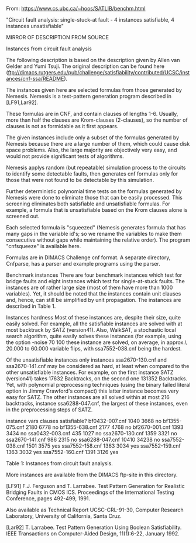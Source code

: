 From: https://www.cs.ubc.ca/~hoos/SATLIB/benchm.html

"Circuit fault analysis: single-stuck-at fault - 4 instances satisfiable, 4 instances unsatisfiable"

MIRROR OF DESCRIPTION FROM SOURCE

Instances from circuit fault analysis

The following description is based on the description given by Allen van Gelder and Yumi Tsuji. The original description can be found here (ftp://dimacs.rutgers.edu/pub/challenge/satisfiability/contributed/UCSC/instances/cnf-ssa/README).

The instances given here are selected formulas from those generated by Nemesis. Nemesis is a test-pattern generation program described in [LF91,Lar92].

These formulas are in CNF, and contain clauses of lengths 1-6. Usually, more than half the clauses are Krom-clauses (2-clauses), so the number of clauses is not as formidable as it first appears.

The given instances include only a subset of the formulas generated by Nemesis because there are a large number of them, which could cause disk space problems. Also, the large majority are objectively very easy, and would not provide significant tests of algorithms.

Nemesis applys random (but repeatable) simulation process to the circuits to identify some detectable faults, then generates cnf formulas only for those that were not found to be detectable by this simulation.

Further deterministic polynomial time tests on the formulas generated by Nemesis were done to eliminate those that can be easily processed. This screening eliminates both satisfiable and unsatisfiable formulas. For example, a formula that is unsatisfiable based on the Krom clauses alone is screened out.

Each selected formula is "squeezed" (Nemesis generates formula that has many gaps in the variable id's; so we rename the variables to make them consecutive without gaps while maintaining the relative order). The program "cnfsqueeze" is available here.

Formulas are in DIMACS Challenge cnf format. A separate directory, Cnfparse, has a parser and example programs using the parser.

Benchmark instances
There are four benchmark instances which test for bridge faults and eight instances which test for single-at-stuck faults. The instances are of rather large size (most of them have more than 1000 variables). Yet, it should be noted that the instances contain unit clauses and, hence, can still be simplified by unit propagation. The instances are described in Table 1.

Instances hardness
Most of these instances are, despite their size, quite easily solved. For example, all the satisfiable instances are solved with at most backtrack by SATZ (version41). Also, WalkSAT, a stochastic local search algorithm, quite easily solves these instances (for example, using the option -noise 70 100 these instance are solved, on average, in approx.\ 20.000 to 60.000 variable flips, with ssa7552-038.cnf being the hardest.

Of the unsatisfiable instances only instances ssa2670-130.cnf and ssa2670-141.cnf may be considered as hard, at least when compared to the other unsatisfiable instances. For example, on the first instance SATZ (version41) takes 17632 Backtracks, on the second one 131352 Backtracks. Yet, with polynomial preprocessing techniques (using the binary failed literal option in Jimmy Crawford's compact) this latter instance becomes very easy for SATZ. The other instances are all solved within at most 216 backtracks, instance ssa6288-047.cnf, the largest of these instances, even in the preprocessing steps of SATZ.

instance         	vars  	clauses satisfiable? 
bf0432-007.cnf  	1040  	3668  	no 
bf1355-075.cnf  	2180  	6778  	no 
bf1355-638.cnf  	2177  	4768  	no 
bf2670-001.cnf  	1393  	3434  	no 
ssa0432-003.cnf  	435  	1027  	no 
ssa2670-130.cnf  	1359  	3321  	no 
ssa2670-141.cnf  	986  	2315  	no 
ssa6288-047.cnf  	10410  	34238  	no 
ssa7552-038.cnf 	1501  	3575  	yes 
ssa7552-158.cnf 	1363  	3034  	yes 
ssa7552-159.cnf 	1363  	3032  	yes 
ssa7552-160.cnf 	1391  	3126  	yes 

Table 1: Instances from circuit fault analysis.
 
  More instances are available from the DIMACS ftp-site in this directory.

[LF91] 	F.J. Ferguson and T. Larrabee. Test Pattern Generation for Realistic Bridging Faults in CMOS ICS. Proceedings of the International Testing Conference, pages 492-499, 1991.

Also available as Technical Report UCSC-CRL-91-30, Computer Research Laboratory, University of California, Santa Cruz.

[Lar92] 	T. Larrabee. Test Pattern Generation Using Boolean Satisfiability. IEEE Transactions on Computer-Aided Design, 11(1):6-22, January 1992.

